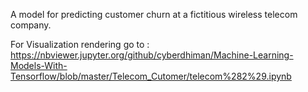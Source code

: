  A  model for predicting customer churn at a
fictitious wireless telecom company.

For Visualization rendering go to :
https://nbviewer.jupyter.org/github/cyberdhiman/Machine-Learning-Models-With-Tensorflow/blob/master/Telecom_Cutomer/telecom%282%29.ipynb
